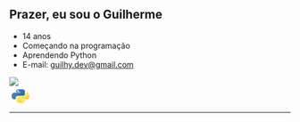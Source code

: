 ## Prazer, eu sou o Guilherme

- 14 anos
- Começando na programação
- Aprendendo Python
- E-mail: guilhy.dev@gmail.com

 <div>
  <a href="https://github.com/Guilhy">
  <img height="180em" src="https://github-readme-stats.vercel.app/api?username=Guilhy&show_icons=true&theme=tokyonight&include_all_commits=true&count_private=true"/>
</div>

  
<img align="center" height="30" width="40" src="https://raw.githubusercontent.com/devicons/devicon/master/icons/python/python-original.svg">
 
<hr>


